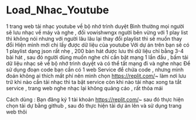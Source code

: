 # Load_Nhac_Youtube
1 trang web tải nhạc youtube về bộ nhớ trình duyệt 
Bình thường mọi người sẽ lưu nhạc về máy và nghe , đối vowishwngx người bên vừng với 1 play list thì không nói nhưng với người lâu lâu lại thay đổi playlist thì sẽ muốn thay đổi 
Hiện mình mới chi lấy được dữ liệu của youtube 
Với dự án trên bạn sẽ có 1 playlist dạng json rất nhẹ , 200 bàn hát được lưu thì dữ liệu chỉ bằng 3-4 bài hát , sau đó người dùng muốn nghe chỉ cần bật mạng 1 lần đầu , bấm tải dữ liệu nhạc sẽ về bộ nhớ trình duyệt và có thể tắt mạng đi và nghe nhạc 
Để sử dụng đoạn code bạn cần có 1 web Service để chứa code , nhưng mình đoán không ai thích mất phí nên mình chọn https://replit.com/~ làm nơi lưu trữ
khi nào cần tải nhạc thì ta bật service còn khi nào tải nhạc xong ta tắt service , trang web nghe nhạc lại không quảng cáo , rất thỏa mái 

Cách dùng : Bạn đăng ký 1 tài khoản https://replit.com/~
sau đó thực hiện chọn tải dự bằng github , sau đó thực hiện tải dự án lên và sử dụng trang web thôi 


